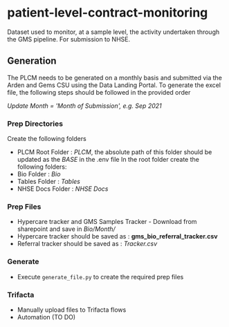 # patient-level-contract-monitoring
Dataset used to monitor, at a sample level, the activity undertaken through the GMS pipeline. For submission to NHSE.

## Generation 
The PLCM needs to be generated on a monthly basis and submitted via the Arden and Gems CSU using the Data Landing Portal. To generate the excel file, the following steps should be followed in the provided order

_Update Month = 'Month of Submission', e.g. Sep 2021_

### Prep Directories
Create the following folders
- PLCM Root Folder : _PLCM_, the absolute path of this folder should be updated as the _BASE_ in the .env file
In the root folder create the following folders:
- Bio Folder : _Bio_
- Tables Folder : _Tables_
- NHSE Docs Folder : _NHSE Docs_


### Prep Files 
- Hypercare tracker and GMS Samples Tracker - Download from sharepoint and save in _Bio/Month/_
- Hypercare tracker should be saved as : __gms_bio_referral_tracker.csv__
- Referral tracker should be saved as : _Tracker.csv_

### Generate
- Execute `generate_file.py` to create the required prep files

### Trifacta
- Manually upload files to Trifacta flows
- Automation (TO DO)

